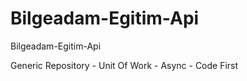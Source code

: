 # Bilgeadam-Egitim-Api
Bilgeadam-Egitim-Api

Generic Repository - Unit Of Work - Async - Code First
